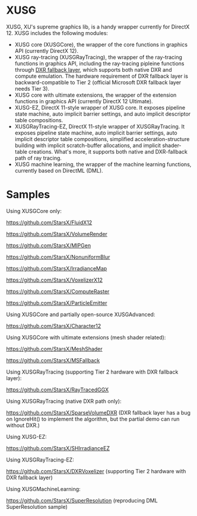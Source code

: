 # XUSG
XUSG, XU's supreme graphics lib, is a handy wrapper currently for DirectX 12. XUSG includes the following modules:

* XUSG core (XUSGCore), the wrapper of the core functions in graphics API (currently DirectX 12).
* XUSG ray-tracing (XUSGRayTracing), the wrapper of the ray-tracing functions in graphics API, including the ray-tracing pipleine functions through [DXR fallback layer](https://github.com/Microsoft/DirectX-Graphics-Samples/tree/master/Libraries/D3D12RaytracingFallback), which supports both native DXR and compute emulation. The hardware requirement of DXR fallback layer is backward-compatible to Tier 2 (official Microsoft DXR fallback layer needs Tier 3).
* XUSG core with ultimate extensions, the wrapper of the extension functions in graphics API (currently DirectX 12 Ultimate).
* XUSG-EZ, DirectX 11-style wrapper of XUSG core. It exposes pipeline state machine, auto implicit barrier settings, and auto implicit descriptor table compositions.
* XUSGRayTracing-EZ, DirectX 11-style wrapper of XUSGRayTracing. It exposes pipeline state machine, auto implicit barrier settings, auto implicit descriptor table compositions, simplified acceleration-structure building with implicit scratch-buffer allocations, and implicit shader-table creations. What's more, it supports both native and DXR-fallback path of ray tracing.
* XUSG machine learning, the wrapper of the machine learning functions, currently based on DirectML (DML).

# Samples

Using XUSGCore only:

https://github.com/StarsX/FluidX12

https://github.com/StarsX/VolumeRender

https://github.com/StarsX/MIPGen

https://github.com/StarsX/NonuniformBlur

https://github.com/StarsX/IrradianceMap

https://github.com/StarsX/VoxelizerX12

https://github.com/StarsX/ComputeRaster

https://github.com/StarsX/ParticleEmitter

Using XUSGCore and partially open-source XUSGAdvanced:

https://github.com/StarsX/Character12

Using XUSGCore with ultimate extensions (mesh shader related):

https://github.com/StarsX/MeshShader

https://github.com/StarsX/MSFallback

Using XUSGRayTracing (supporting Tier 2 hardware with DXR fallback layer):

https://github.com/StarsX/RayTracedGGX

Using XUSGRayTracing (native DXR path only):

https://github.com/StarsX/SparseVolumeDXR (DXR fallback layer has a bug on IgnoreHit() to implement the algorithm, but the partial demo can run without DXR.)

Using XUSG-EZ:

https://github.com/StarsX/SHIrradianceEZ

Using XUSGRayTracing-EZ:

https://github.com/StarsX/DXRVoxelizer (supporting Tier 2 hardware with DXR fallback layer)

Using XUSGMachineLearning:

https://github.com/StarsX/SuperResolution (reproducing DML SuperResolution sample)

